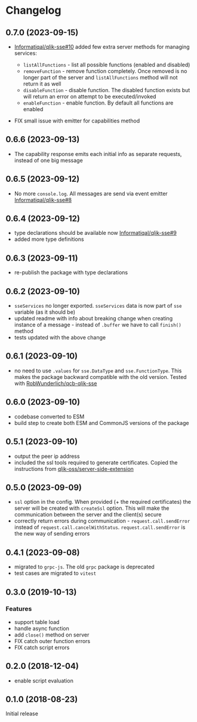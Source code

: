 # Changelog

## 0.7.0 (2023-09-15)

- [Informatiqal/qlik-sse#10](https://github.com/Informatiqal/qlik-sse/issues/10) added few extra server methods for managing services:

  - `listAllFunctions` - list all possible functions (enabled and disabled)
  - `removeFunction` - remove function completely. Once removed is no longer part of the server and `listAllFunctions` method will not return it as well
  - `disableFunction` - disable function. The disabled function exists but will return an error on attempt to be executed/invoked
  - `enableFunction` - enable function. By default all functions are enabled

- FIX small issue with emitter for capabilities method

## 0.6.6 (2023-09-13)

- The capability response emits each initial info as separate requests, instead of one big message

## 0.6.5 (2023-09-12)

- No more `console.log`. All messages are send via event emitter [Informatiqal/qlik-sse#8](https://github.com/Informatiqal/qlik-sse/issues/8)

## 0.6.4 (2023-09-12)

- type declarations should be available now [Informatiqal/qlik-sse#9](https://github.com/Informatiqal/qlik-sse/issues/9)
- added more type definitions

## 0.6.3 (2023-09-11)

- re-publish the package with type declarations

## 0.6.2 (2023-09-10)

- `sseServices` no longer exported. `sseServices` data is now part of `sse` variable (as it should be)
- updated readme with info about breaking change when creating instance of a message - instead of `.buffer` we have to call `finish()` method
- tests updated with the above change

## 0.6.1 (2023-09-10)

- no need to use `.values` for `sse.DataType` and `sse.FunctionType`. This makes the package backward compatible with the old version. Tested with [RobWunderlich/qcb-qlik-sse](https://github.com/RobWunderlich/qcb-qlik-sse)

## 0.6.0 (2023-09-10)

- codebase converted to ESM
- build step to create both ESM and CommonJS versions of the package

## 0.5.1 (2023-09-10)

- output the peer ip address
- included the ssl tools required to generate certificates. Copied the instructions from [qlik-oss/server-side-extension](https://github.com/qlik-oss/server-side-extension/tree/master/generate_certs_guide)

## 0.5.0 (2023-09-09)

- `ssl` option in the config. When provided (+ the required certificates) the server will be created with `createSsl` option. This will make the communication between the server and the client(s) secure
- correctly return errors during communication - `request.call.sendError` instead of `request.call.cancelWithStatus`. `request.call.sendError` is the new way of sending errors

## 0.4.1 (2023-09-08)

- migrated to `grpc-js`. The old `grpc` package is deprecated
- test cases are migrated to `vitest`

## 0.3.0 (2019-10-13)

### Features

- support table load
- handle async function
- add `close()` method on server
- FIX catch outer function errors
- FIX catch script errors

## 0.2.0 (2018-12-04)

- enable script evaluation

## 0.1.0 (2018-08-23)

Initial release
